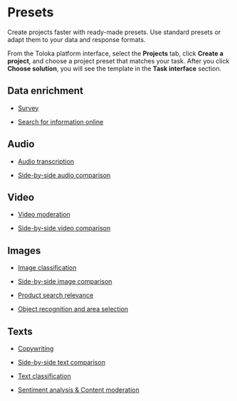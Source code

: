 # Presets

Create projects faster with ready-made presets. Use standard presets or adapt them to your data and response formats.

From the Toloka platform interface, select the **Projects** tab, click **Create a project**, and choose a project preset that matches your task. After you click **Choose solution**, you will see the template in the **Task interface** section.

## Data enrichment

- [Survey](survey.md)

- [Search for information online](data-search.md)

## Audio

- [Audio transcription](audio-transcript.md)

- [Side-by-side audio comparison](sbs-audio.md)

## Video

- [Video moderation](video-moderation.md)

- [Side-by-side video comparison](sbs-video.md)

## Images

- [Image classification](image-classification.md)

- [Side-by-side image comparison](sbs-image.md)

- [Product search relevance](product-search-relevance.md)

- [Object recognition and area selection](object-recognition.md)

## Texts

- [Copywriting](copywriting.md)

- [Side-by-side text comparison](sbs-text.md)

- [Text classification](text-classification.md)

- [Sentiment analysis & Content moderation](content-moderation.md)